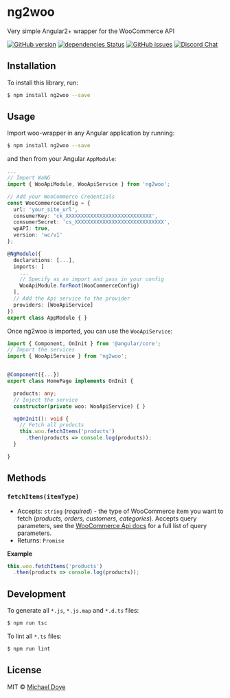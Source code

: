 # ng2woo 
Very simple Angular2+ wrapper for the WooCommerce API

[![GitHub version](https://badge.fury.io/gh/michaeldoye%2FWaNG.svg)](https://badge.fury.io/gh/michaeldoye%2FWaNG)
[![dependencies Status](https://david-dm.org/michaeldoye/WaNG/status.svg)](https://david-dm.org/michaeldoye/WaNG)
[![GitHub issues](https://img.shields.io/github/issues/michaeldoye/WaNG.svg)](https://github.com/michaeldoye/woo-wrapper/WaNG)
[![Discord Chat](https://img.shields.io/badge/Discord-Chat-blue.svg)](https://discord.gg/xyUdZKh)

## Installation

To install this library, run:

```bash
$ npm install ng2woo --save
```

## Usage

Import woo-wrapper in any Angular application by running:

```bash
$ npm install ng2woo --save
```

and then from your Angular `AppModule`:

```typescript
...
// Import WaNG
import { WooApiModule, WooApiService } from 'ng2woo';

// Add your WooCommerce Credentials
const WooCommerceConfig = {
  url: 'your_site_url',
  consumerKey: 'ck_XXXXXXXXXXXXXXXXXXXXXXXXXXXX',
  consumerSecret: 'cs_XXXXXXXXXXXXXXXXXXXXXXXXXXXXX',
  wpAPI: true,
  version: 'wc/v1'
};

@NgModule({
  declarations: [...],
  imports: [
    ...
    // Specify as an import and pass in your config
    WooApiModule.forRoot(WooCommerceConfig)
  ],
  // Add the Api service to the provider
  providers: [WooApiService]
})
export class AppModule { }
```

Once ng2woo is imported, you can use the `WooApiService`:

```typescript
import { Component, OnInit } from '@angular/core';
// Import the services
import { WooApiService } from 'ng2woo';


@Component({...})
export class HomePage implements OnInit { 

  products: any;
  // Inject the service
  constructor(private woo: WooApiService) { }

  ngOnInit(): void {
    // Fetch all products
    this.woo.fetchItems('products')
      .then(products => console.log(products));
  }

}

```

## Methods


### `fetchItems(itemType)`

- Accepts: `string` (_required_) - the type of WooCommerce item you want to fetch (_products, orders, customers, categories_). Accepts query parameters, see the [WooCommerce Api docs](https://woocommerce.github.io/woocommerce-rest-api-docs) for a full list of query parameters.
- Returns: `Promise`

**Example**

```typescript
this.woo.fetchItems('products')
  .then(products => console.log(products));
```


## Development

To generate all `*.js`, `*.js.map` and `*.d.ts` files:

```bash
$ npm run tsc
```

To lint all `*.ts` files:

```bash
$ npm run lint
```

## License

MIT © [Michael Doye](mailto:michaeldoye[@]gmail.com)
